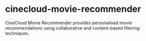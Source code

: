 # cinecloud-movie-recommender
CineCloud Movie Recommender provides personalised movie recommendations using collaborative and content-based filtering techniques.
